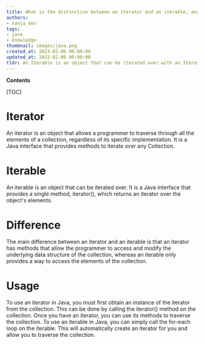 ```yaml
---
title: What is the distinction between an iterator and an iterable, and how can they be utilized?
authors:
- nanja_dev
tags:
- java
- knowledge
thumbnail: images/java.png
created_at: 2023-02-06 00:00:00
updated_at: 2023-02-06 00:00:00
tldr: An Iterable is an object that can be iterated over with an Iterator, and in Java, Iterables can be used with the for-each loop.
---
```


**Contents**

[TOC]

# Iterator
An iterator is an object that allows a programmer to traverse through all the elements of a collection, regardless of its specific implementation. It is a Java interface that provides methods to iterate over any Collection.

# Iterable
An iterable is an object that can be iterated over. It is a Java interface that provides a single method, iterator(), which returns an iterator over the object's elements.

# Difference
The main difference between an iterator and an iterable is that an iterator has methods that allow the programmer to access and modify the underlying data structure of the collection, whereas an iterable only provides a way to access the elements of the collection.

# Usage
To use an iterator in Java, you must first obtain an instance of the iterator from the collection. This can be done by calling the iterator() method on the collection. Once you have an iterator, you can use its methods to traverse the collection. To use an iterable in Java, you can simply call the for-each loop on the iterable. This will automatically create an iterator for you and allow you to traverse the collection.
